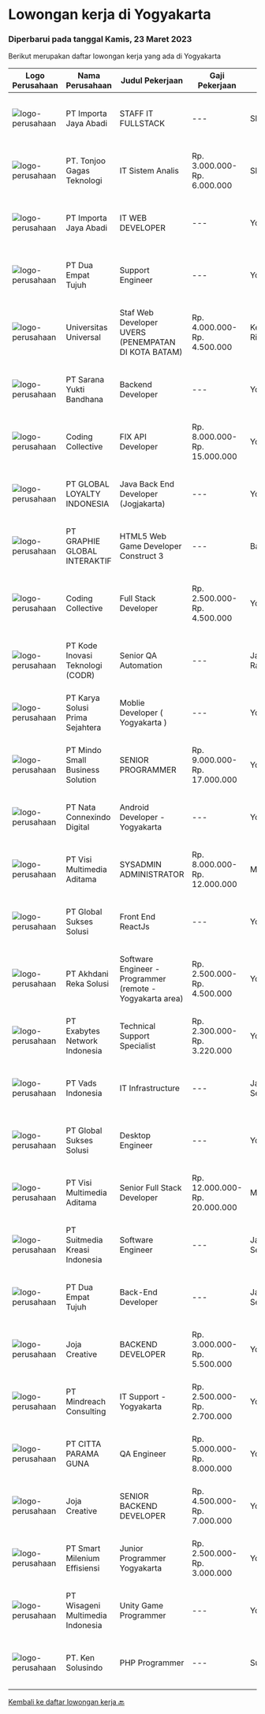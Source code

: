 
  # Lowongan kerja di Yogyakarta

  ### Diperbarui pada tanggal Kamis, 23 Maret 2023

  Berikut merupakan daftar lowongan kerja yang ada di Yogyakarta

  |Logo Perusahaan | Nama Perusahaan | Judul Pekerjaan | Gaji Pekerjaan | Lokasi | Deskripsi | Tanggal diunggah | Pranala |
  | -------------- | --------------- | --------------- | --------- | --------- | -------------- | ------- | ----------- |
  |![logo-perusahaan](https://image-service-cdn.seek.com.au/cd40cd7d97052507a8ec3890747892cc72020ed8/ee4dce1061f3f616224767ad58cb2fc751b8d2dc)|PT Importa Jaya Abadi|STAFF IT FULLSTACK|---|Sleman|IT FULLSTACKKUALIFIKASI Usia maksimal 25 tahun Pendidikan IT/System Informasi Familiar dengan PHP, Rest API, Laravel, CI MySQL, CSS dan JQuery,...|Rabu, 22 Maret 2023|https://www.jobstreet.co.id/id/job/staff-it-fullstack-4251542?token=0~00e43397-7061-4290-8f25-2ee9ece0ab76&sectionRank=1&jobId=jobstreet-id-job-4251542|
|![logo-perusahaan](https://image-service-cdn.seek.com.au/a083bcf6cafe02d372853a92180973ccc0b39376/ee4dce1061f3f616224767ad58cb2fc751b8d2dc)|PT. Tonjoo Gagas Teknologi|IT Sistem Analis|Rp. 3.000.000-Rp. 6.000.000|Sleman|✔ Requirement: Memiliki pengetahuan teknis yang baik tentang teknologi web (sistem informasi, website, aplikasi mobile). Memiliki pengalaman...|Rabu, 22 Maret 2023|https://www.jobstreet.co.id/id/job/it-sistem-analis-4252347?token=0~00e43397-7061-4290-8f25-2ee9ece0ab76&sectionRank=2&jobId=jobstreet-id-job-4252347|
|![logo-perusahaan](https://image-service-cdn.seek.com.au/cd40cd7d97052507a8ec3890747892cc72020ed8/ee4dce1061f3f616224767ad58cb2fc751b8d2dc)|PT Importa Jaya Abadi|IT WEB DEVELOPER|---|Yogyakarta|IT WEB DEVELOPERKUALIFIKASI Usia maksimal 30 tahun Pendidikan IT/System Informasi Familiar dengan PHP, Rest API, Laravel, CI MySQL, CSS dan JQuery,...|Rabu, 22 Maret 2023|https://www.jobstreet.co.id/id/job/it-web-developer-4252645?token=0~00e43397-7061-4290-8f25-2ee9ece0ab76&sectionRank=3&jobId=jobstreet-id-job-4252645|
|![logo-perusahaan](https://image-service-cdn.seek.com.au/77b21a0ee2c136c382dd20b539140dcaf7d79275/ee4dce1061f3f616224767ad58cb2fc751b8d2dc)|PT Dua Empat Tujuh|Support Engineer|---|Yogyakarta|Kualifikasi: SMK, D3, S1 TKJ, RPL, Sistem Informasi / Teknik Informatika Mengerti algoritma pemrograman Menguasai minimal satu bahasa pemrograman...|Selasa, 21 Maret 2023|https://www.jobstreet.co.id/id/job/support-engineer-4249367?token=0~00e43397-7061-4290-8f25-2ee9ece0ab76&sectionRank=4&jobId=jobstreet-id-job-4249367|
|![logo-perusahaan](https://image-service-cdn.seek.com.au/872a4f5f67ec54088d1d3b199ea228bef1b40ae9/ee4dce1061f3f616224767ad58cb2fc751b8d2dc)|Universitas Universal|Staf Web Developer UVERS (PENEMPATAN DI KOTA BATAM)|Rp. 4.000.000-Rp. 4.500.000|Kepulauan Riau|-Minimal Lulusan S1 Bidang Ilmu Komputer/ Pemrograman-Menguasai konsep web dasar (PHP,HTML,JavaScript,Jquery,etc)-Menguasai framework Laravel dan...|Senin, 20 Maret 2023|https://www.jobstreet.co.id/id/job/staf-web-developer-uvers-penempatan-di-kota-batam-4268578?token=0~00e43397-7061-4290-8f25-2ee9ece0ab76&sectionRank=5&jobId=jobstreet-id-job-4268578|
|![logo-perusahaan](https://image-service-cdn.seek.com.au/d532815e7d216534ef42926c57edf5adad2c549a/ee4dce1061f3f616224767ad58cb2fc751b8d2dc)|PT Sarana Yukti Bandhana|Backend Developer|---|Yogyakarta|Job Description : Participate in the entire application life cycle, focusing on coding Write clean and maintainable code based on given requirement...|Rabu, 22 Maret 2023|https://www.jobstreet.co.id/id/job/backend-developer-4251503?token=0~00e43397-7061-4290-8f25-2ee9ece0ab76&sectionRank=6&jobId=jobstreet-id-job-4251503|
|![logo-perusahaan](https://image-service-cdn.seek.com.au/24a7297959412a4000416265921f6daa6368513d/ee4dce1061f3f616224767ad58cb2fc751b8d2dc)|Coding Collective|FIX API Developer|Rp. 8.000.000-Rp. 15.000.000|Yogyakarta|Responsibility Connecting an Excel spreadsheet  to a FIX API involves creating an automated script that can trigger the FIX API from within Excel....|Rabu, 22 Maret 2023|https://www.jobstreet.co.id/id/job/fix-api-developer-4252198?token=0~00e43397-7061-4290-8f25-2ee9ece0ab76&sectionRank=7&jobId=jobstreet-id-job-4252198|
|![logo-perusahaan](https://image-service-cdn.seek.com.au/73a8e7ddf5b69487233fbbb3c0f06556b090db98/ee4dce1061f3f616224767ad58cb2fc751b8d2dc)|PT GLOBAL LOYALTY INDONESIA|Java Back End Developer (Jogjakarta)|---|Yogyakarta|Responsibilities : Create, maintain, and improve highly concurrent systems. Be part of a team and collaborate across groups. Write clean code using...|Rabu, 22 Maret 2023|https://www.jobstreet.co.id/id/job/java-back-end-developer-jogjakarta-4252309?token=0~00e43397-7061-4290-8f25-2ee9ece0ab76&sectionRank=8&jobId=jobstreet-id-job-4252309|
|![logo-perusahaan](https://image-service-cdn.seek.com.au/f9a751ea24d68e4658d0eb7882e2db58a9b95cb0/ee4dce1061f3f616224767ad58cb2fc751b8d2dc)|PT GRAPHIE GLOBAL INTERAKTIF|HTML5 Web Game Developer Construct 3|---|Bali|Deskripsi Pekerjaan : Usia maksimal 35 tahun Pendidikan terakhir minimal D3 Menyenangi dunia aplikasi komputer dan pembuatan game Mempunyai kemampuan...|Selasa, 21 Maret 2023|https://www.jobstreet.co.id/id/job/html5-web-game-developer-construct-3-4258701?token=0~00e43397-7061-4290-8f25-2ee9ece0ab76&sectionRank=9&jobId=jobstreet-id-job-4258701|
|![logo-perusahaan](https://image-service-cdn.seek.com.au/24a7297959412a4000416265921f6daa6368513d/ee4dce1061f3f616224767ad58cb2fc751b8d2dc)|Coding Collective|Full Stack Developer|Rp. 2.500.000-Rp. 4.500.000|Yogyakarta|Our client is a cybersecurity company from Yogyakarta which focuses on vulnerability assessment and penetration testing.RESPONSIBILITIESThe successful...|Rabu, 22 Maret 2023|https://www.jobstreet.co.id/id/job/full-stack-developer-4257528?token=0~00e43397-7061-4290-8f25-2ee9ece0ab76&sectionRank=10&jobId=jobstreet-id-job-4257528|
|![logo-perusahaan](https://image-service-cdn.seek.com.au/6d97a4ffe0f325e8e84b260a2064eead4009eff7/ee4dce1061f3f616224767ad58cb2fc751b8d2dc)|PT Kode Inovasi Teknologi (CODR)|Senior QA Automation|---|Jakarta Raya|Minimum Requirements: Candidates must possess at least a Bachelor's Degree in Engineering (Computer/Telecommunication), Computer Science/Information...|Rabu, 22 Maret 2023|https://www.jobstreet.co.id/id/job/senior-qa-automation-4251849?token=0~00e43397-7061-4290-8f25-2ee9ece0ab76&sectionRank=11&jobId=jobstreet-id-job-4251849|
|![logo-perusahaan](https://image-service-cdn.seek.com.au/bb0f2c313297f2db3d497466b95d7da85644edc0/ee4dce1061f3f616224767ad58cb2fc751b8d2dc)|PT Karya Solusi Prima Sejahtera|Moblie Developer ( Yogyakarta )|---|Yogyakarta|Kualifikasi Pendidikan Minimal D3 Memiliki kemampuan dalam pengembangan Aplikasi Mobile menggunakan Flutter dan Ionic Memiliki kemampuan dalam...|Selasa, 21 Maret 2023|https://www.jobstreet.co.id/id/job/moblie-developer-yogyakarta-4249630?token=0~00e43397-7061-4290-8f25-2ee9ece0ab76&sectionRank=12&jobId=jobstreet-id-job-4249630|
|![logo-perusahaan](https://i.ibb.co/sqvTCh9/112815900-stock-vector-no-image-available-icon-flat-vector.webp)|PT Mindo Small Business Solution|SENIOR PROGRAMMER|Rp. 9.000.000-Rp. 17.000.000|Yogyakarta|Qualifications: Expertise in one of these Programming languages is a must (python, PHP or Golang). Good analytical skills and ability to follow the...|Minggu, 19 Maret 2023|https://www.jobstreet.co.id/id/job/senior-programmer-4256947?token=0~00e43397-7061-4290-8f25-2ee9ece0ab76&sectionRank=13&jobId=jobstreet-id-job-4256947|
|![logo-perusahaan](https://image-service-cdn.seek.com.au/77667e2fe8ce9ab1b7bf269da866e83ff28b2033/ee4dce1061f3f616224767ad58cb2fc751b8d2dc)|PT Nata Connexindo Digital|Android Developer - Yogyakarta|---|Yogyakarta|General Specification: Young passionate, maximal age 30 D3/S1 in Information Technology (Computer Science) with minimum IPK 3.00 Must be a creative,...|Rabu, 22 Maret 2023|https://www.jobstreet.co.id/id/job/android-developer-yogyakarta-4252374?token=0~00e43397-7061-4290-8f25-2ee9ece0ab76&sectionRank=14&jobId=jobstreet-id-job-4252374|
|![logo-perusahaan](https://image-service-cdn.seek.com.au/b8528c389ba1b59ec14f571684d5a518b5b2a7b1/ee4dce1061f3f616224767ad58cb2fc751b8d2dc)|PT Visi Multimedia Aditama|SYSADMIN ADMINISTRATOR|Rp. 8.000.000-Rp. 12.000.000|Malang|PT Visi Multimedia Aditama is a fast-growing multinational IT company that focuses on providing various IT services, building web-based application,...|Jumat, 17 Maret 2023|https://www.jobstreet.co.id/id/job/sysadmin-administrator-4266320?token=0~00e43397-7061-4290-8f25-2ee9ece0ab76&sectionRank=15&jobId=jobstreet-id-job-4266320|
|![logo-perusahaan](https://image-service-cdn.seek.com.au/f494db2ac8c7d08350bf47fb863706a2c8511c12/ee4dce1061f3f616224767ad58cb2fc751b8d2dc)|PT Global Sukses Solusi|Front End ReactJs|---|Yogyakarta|Help build the world-class productivity and collaboration platform Building and maintaining product features, ensuring performance, security and...|Selasa, 21 Maret 2023|https://www.jobstreet.co.id/id/job/front-end-reactjs-4269471?token=0~00e43397-7061-4290-8f25-2ee9ece0ab76&sectionRank=16&jobId=jobstreet-id-job-4269471|
|![logo-perusahaan](https://image-service-cdn.seek.com.au/209145b20f81b061085e061c426f6bfc67f9b961/ee4dce1061f3f616224767ad58cb2fc751b8d2dc)|PT Akhdani Reka Solusi|Software Engineer - Programmer (remote - Yogyakarta area)|Rp. 2.500.000-Rp. 4.500.000|Yogyakarta|Keuntungan Junior level / fresh grad sedang cari pengalaman kerja? Tempat kerja yang mendidik team atas kerja keras dan kreativitas? dan bekerja...|Sabtu, 18 Maret 2023|https://www.jobstreet.co.id/id/job/software-engineer-programmer-remote-yogyakarta-area-4255334?token=0~00e43397-7061-4290-8f25-2ee9ece0ab76&sectionRank=17&jobId=jobstreet-id-job-4255334|
|![logo-perusahaan](https://image-service-cdn.seek.com.au/25233e4400051c090a40c7fb0f8b3fe80ef9a9b4/ee4dce1061f3f616224767ad58cb2fc751b8d2dc)|PT Exabytes Network Indonesia|Technical Support Specialist|Rp. 2.300.000-Rp. 3.220.000|Yogyakarta|• To provide technical assistance to clients for products &amp; services offered by Exabytes• To provide guidance to clients for products &amp;...|Jumat, 17 Maret 2023|https://www.jobstreet.co.id/id/job/technical-support-specialist-4253408?token=0~00e43397-7061-4290-8f25-2ee9ece0ab76&sectionRank=18&jobId=jobstreet-id-job-4253408|
|![logo-perusahaan](https://image-service-cdn.seek.com.au/5fb25b1bade82f662f860c9590760e79b4ce1c91/ee4dce1061f3f616224767ad58cb2fc751b8d2dc)|PT Vads Indonesia|IT Infrastructure|---|Jakarta Selatan|IT Infrastructure Call CenterRequirement : Min. D3/S1 IT Asterisk Programmer, PHP, Linux Script, Java Script Develop Social Media Analytic Application...|Selasa, 14 Maret 2023|https://www.jobstreet.co.id/id/job/it-infrastructure-4260936?token=0~00e43397-7061-4290-8f25-2ee9ece0ab76&sectionRank=19&jobId=jobstreet-id-job-4260936|
|![logo-perusahaan](https://image-service-cdn.seek.com.au/f494db2ac8c7d08350bf47fb863706a2c8511c12/ee4dce1061f3f616224767ad58cb2fc751b8d2dc)|PT Global Sukses Solusi|Desktop Engineer|---|Yogyakarta|Job SummaryOur backend programmer will develop and maintain custom modifications to ERP's core system. Develop and maintain data integration and...|Sabtu, 18 Maret 2023|https://www.jobstreet.co.id/id/job/desktop-engineer-4255189?token=0~00e43397-7061-4290-8f25-2ee9ece0ab76&sectionRank=20&jobId=jobstreet-id-job-4255189|
|![logo-perusahaan](https://image-service-cdn.seek.com.au/b8528c389ba1b59ec14f571684d5a518b5b2a7b1/ee4dce1061f3f616224767ad58cb2fc751b8d2dc)|PT Visi Multimedia Aditama|Senior Full Stack Developer|Rp. 12.000.000-Rp. 20.000.000|Malang|Responsibilities: Develop application using ReactJs and/or NextJS. Work closely with Product Leader to design and build new features and insightful...|Minggu, 19 Maret 2023|https://www.jobstreet.co.id/id/job/senior-full-stack-developer-4257369?token=0~00e43397-7061-4290-8f25-2ee9ece0ab76&sectionRank=21&jobId=jobstreet-id-job-4257369|
|![logo-perusahaan](https://image-service-cdn.seek.com.au/a5c9031380eb08bdce605f2fa1a6e5e724a6def0/ee4dce1061f3f616224767ad58cb2fc751b8d2dc)|PT Suitmedia Kreasi Indonesia|Software Engineer|---|Jakarta Selatan|RoleYou will develop and deliver high-quality web and mobile apps.Responsibilities Develop backend system of web and mobile applications. Deliver...|Jumat, 17 Maret 2023|https://www.jobstreet.co.id/id/job/software-engineer-4267188?token=0~00e43397-7061-4290-8f25-2ee9ece0ab76&sectionRank=22&jobId=jobstreet-id-job-4267188|
|![logo-perusahaan](https://image-service-cdn.seek.com.au/77b21a0ee2c136c382dd20b539140dcaf7d79275/ee4dce1061f3f616224767ad58cb2fc751b8d2dc)|PT Dua Empat Tujuh|Back-End Developer|---|Jakarta Selatan|Mengembangkan aplikasi back-end berbasis Java / Scala Implementasi algoritma statistik / machine learning ke dalam sistem big data (Spark)...|Jumat, 17 Maret 2023|https://www.jobstreet.co.id/id/job/back-end-developer-4245682?token=0~00e43397-7061-4290-8f25-2ee9ece0ab76&sectionRank=23&jobId=jobstreet-id-job-4245682|
|![logo-perusahaan](https://image-service-cdn.seek.com.au/cba56cb55412127b788761e947bb24c7bee34e1a/ee4dce1061f3f616224767ad58cb2fc751b8d2dc)|Joja Creative|BACKEND DEVELOPER|Rp. 3.000.000-Rp. 5.500.000|Yogyakarta|RESPONSIBILITIES:·        Participate in the entire application lifecycle, focusing on coding and debugging·        Write clean code to develop...|Sabtu, 18 Maret 2023|https://www.jobstreet.co.id/id/job/backend-developer-4256747?token=0~00e43397-7061-4290-8f25-2ee9ece0ab76&sectionRank=24&jobId=jobstreet-id-job-4256747|
|![logo-perusahaan](https://image-service-cdn.seek.com.au/8fdce98ea70ed7051bfced9fa0ba8256aacf3d94/ee4dce1061f3f616224767ad58cb2fc751b8d2dc)|PT Mindreach Consulting|IT Support - Yogyakarta|Rp. 2.500.000-Rp. 2.700.000|Yogyakarta|IT Tech. Support Officers monitor and maintain computer systems and networks of an organization. Enabling them to install and configure computer...|Senin, 13 Maret 2023|https://www.jobstreet.co.id/id/job/it-support-yogyakarta-4259073?token=0~00e43397-7061-4290-8f25-2ee9ece0ab76&sectionRank=25&jobId=jobstreet-id-job-4259073|
|![logo-perusahaan](https://image-service-cdn.seek.com.au/e64be9dcf54f8bd28935f79bee1d327194ed3323/ee4dce1061f3f616224767ad58cb2fc751b8d2dc)|PT CITTA PARAMA GUNA|QA Engineer|Rp. 5.000.000-Rp. 8.000.000|Yogyakarta|Job Desc Bachelor's degree in Computer Science, Engineering, or a related field. 1+ years of experience in software quality assurance or a recent...|Jumat, 17 Maret 2023|https://www.jobstreet.co.id/id/job/qa-engineer-4266623?token=0~00e43397-7061-4290-8f25-2ee9ece0ab76&sectionRank=26&jobId=jobstreet-id-job-4266623|
|![logo-perusahaan](https://image-service-cdn.seek.com.au/cba56cb55412127b788761e947bb24c7bee34e1a/ee4dce1061f3f616224767ad58cb2fc751b8d2dc)|Joja Creative|SENIOR BACKEND DEVELOPER|Rp. 4.500.000-Rp. 7.000.000|Yogyakarta|RESPONSIBILITIES:·        Participate in the entire application lifecycle, focusing on coding and debugging·        Write clean code to develop...|Sabtu, 18 Maret 2023|https://www.jobstreet.co.id/id/job/senior-backend-developer-4256745?token=0~00e43397-7061-4290-8f25-2ee9ece0ab76&sectionRank=27&jobId=jobstreet-id-job-4256745|
|![logo-perusahaan](https://image-service-cdn.seek.com.au/5aa1412635f7d8bd85eecbfaa8fb9b59f4b69f25/ee4dce1061f3f616224767ad58cb2fc751b8d2dc)|PT Smart Milenium Effisiensi|Junior Programmer Yogyakarta|Rp. 2.500.000-Rp. 3.000.000|Yogyakarta|Kualifikasi : 1.  Max usia 27 tahun 2. Pendidikan min. SMK Jurusan Teknik Komputer dan Jaringan 3. Berkepribadian baik dan motivasi tinggi 4. Mampu...|Rabu, 15 Maret 2023|https://www.jobstreet.co.id/id/job/junior-programmer-yogyakarta-4251230?token=0~00e43397-7061-4290-8f25-2ee9ece0ab76&sectionRank=28&jobId=jobstreet-id-job-4251230|
|![logo-perusahaan](https://image-service-cdn.seek.com.au/2a62bc528ab18bfc81989b517449ef7bec7c8efc/ee4dce1061f3f616224767ad58cb2fc751b8d2dc)|PT Wisageni Multimedia Indonesia|Unity Game Programmer|---|Yogyakarta|Requirement Utama:• Memiliki link ke Playable Portfolio• Memahami bahasa pemrograman C# dan fundamentalnya.• Familiar dengan Unity Game Engine (object...|Jumat, 17 Maret 2023|https://www.jobstreet.co.id/id/job/unity-game-programmer-4266488?token=0~00e43397-7061-4290-8f25-2ee9ece0ab76&sectionRank=29&jobId=jobstreet-id-job-4266488|
|![logo-perusahaan](https://image-service-cdn.seek.com.au/1dd0659c59167c6b4f70fa852db8fd8104b4ce4b/ee4dce1061f3f616224767ad58cb2fc751b8d2dc)|PT. Ken Solusindo|PHP Programmer|---|Surakarta|Ken Solusindo is looking for candidates to fill in positions as PHP Programmer based in Solo / Yogyakarta with the following terms:Qualifications:...|Rabu, 15 Maret 2023|https://www.jobstreet.co.id/id/job/php-programmer-4263530?token=0~00e43397-7061-4290-8f25-2ee9ece0ab76&sectionRank=30&jobId=jobstreet-id-job-4263530|


  [Kembali ke daftar lowongan kerja 🔙](../README.md#daftar-lowongan-kerja)
  